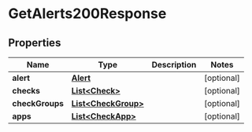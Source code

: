 

# GetAlerts200Response


## Properties

| Name | Type | Description | Notes |
|------------ | ------------- | ------------- | -------------|
|**alert** | [**Alert**](Alert.md) |  |  [optional] |
|**checks** | [**List&lt;Check&gt;**](Check.md) |  |  [optional] |
|**checkGroups** | [**List&lt;CheckGroup&gt;**](CheckGroup.md) |  |  [optional] |
|**apps** | [**List&lt;CheckApp&gt;**](CheckApp.md) |  |  [optional] |



